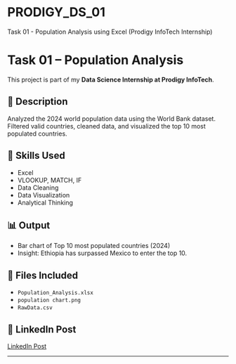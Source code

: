 # PRODIGY_DS_01
Task 01 - Population Analysis using Excel (Prodigy InfoTech Internship)
# Task 01 – Population Analysis

This project is part of my **Data Science Internship at Prodigy InfoTech**.

## 📌 Description
Analyzed the 2024 world population data using the World Bank dataset. Filtered valid countries, cleaned data, and visualized the top 10 most populated countries.

## 🧠 Skills Used
- Excel
- VLOOKUP, MATCH, IF
- Data Cleaning
- Data Visualization
- Analytical Thinking

## 📊 Output
- Bar chart of Top 10 most populated countries (2024)
- Insight: Ethiopia has surpassed Mexico to enter the top 10.

## 📂 Files Included
- `Population_Analysis.xlsx`
- `population chart.png`
- `RawData.csv` 

## 🔗 LinkedIn Post
[LinkedIn Post](https://www.linkedin.com/posts/bhavesh-uchainiya-734651136_prodigyinfotech-datascience-excel-activity-7348019840827195392-cE0H?utm_source=share&utm_medium=member_desktop&rcm=ACoAACEzB9gB68oVgeCqSHu01XNoWfb_ViJtAeg)


----
